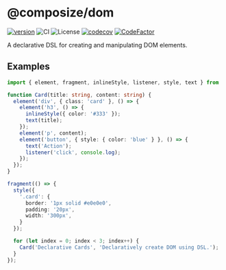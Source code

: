 # @composize/dom

[![version](https://img.shields.io/npm/v/@composize/dom/latest.svg)](https://www.npmjs.com/package/@composize/dom)
![CI](https://github.com/composize/composize/actions/workflows/ci.yml/badge.svg)
![License](https://img.shields.io/badge/License-MIT-blue.svg)
[![codecov](https://codecov.io/gh/composize/composize/branch/main/graph/badge.svg?token=070GEU44U0)](https://codecov.io/gh/composize/composize)
[![CodeFactor](https://www.codefactor.io/repository/github/composize/composize/badge)](https://www.codefactor.io/repository/github/composize/composize)

A declarative DSL for creating and manipulating DOM elements.

## Examples

```ts
import { element, fragment, inlineStyle, listener, style, text } from '@composize/dom';

function Card(title: string, content: string) {
  element('div', { class: 'card' }, () => {
    element('h3', () => {
      inlineStyle({ color: '#333' });
      text(title);
    });
    element('p', content);
    element('button', { style: { color: 'blue' } }, () => {
      text('Action');
      listener('click', console.log);
    });
  });
}

fragment(() => {
  style({
    '.card': {
      border: '1px solid #e0e0e0',
      padding: '20px',
      width: '300px',
    }
  });

  for (let index = 0; index < 3; index++) {
    Card('Declarative Cards', 'Declaratively create DOM using DSL.');
  }
});
```
